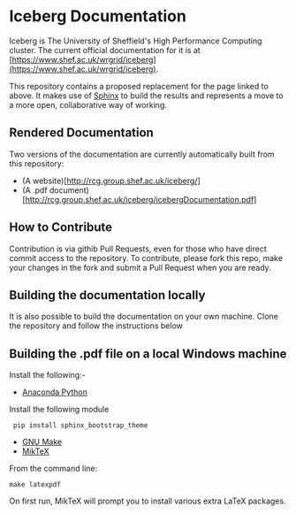 Iceberg Documentation
=====================

Iceberg is The University of Sheffield's High Performance Computing cluster. The current official documentation for it is at [https://www.shef.ac.uk/wrgrid/iceberg](https://www.shef.ac.uk/wrgrid/iceberg).

This repository contains a proposed replacement for the page linked to above. It makes use of [Sphinx](http://sphinx-doc.org/) to build the results and represents a move to a more open, collaborative way of working.

Rendered Documentation
----------------------
Two versions of the documentation are currently automatically built from this repository:

* (A website)[http://rcg.group.shef.ac.uk/iceberg/]
* (A .pdf document)[http://rcg.group.shef.ac.uk/iceberg/icebergDocumentation.pdf]

How to Contribute
-----------------
Contribution is via githib Pull Requests, even for those who have direct commit access to the repository. To contribute, please fork this repo, make your changes in the fork and submit a Pull Request when you are ready.

Building the documentation locally
----------------------------------

It is also possible to build the documentation on your own machine. Clone the repository and follow the instructions below

Building the .pdf file on a local Windows machine
-------------------------------------------------

Install the following:-

* [Anaconda Python](https://store.continuum.io/cshop/anaconda/) 

Install the following module

     pip install sphinx_bootstrap_theme

* [GNU Make](http://gnuwin32.sourceforge.net/packages/make.htm)
* [MikTeX](http://miktex.org/download)

From the command line:

    make latexpdf

On first run, MikTeX will prompt you to install various extra LaTeX packages.

